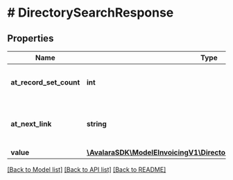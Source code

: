 # # DirectorySearchResponse

## Properties

Name | Type | Description | Notes
------------ | ------------- | ------------- | -------------
**at_record_set_count** | **int** | The count of records in the result set | [optional]
**at_next_link** | **string** | The next page link to get the next set of results. | [optional]
**value** | [**\AvalaraSDK\ModelEInvoicingV1\DirectorySearchResponseValueInner[]**](DirectorySearchResponseValueInner.md) |  | [optional]

[[Back to Model list]](../../../README.md#models) [[Back to API list]](../../../README.md#endpoints) [[Back to README]](../../../README.md)
